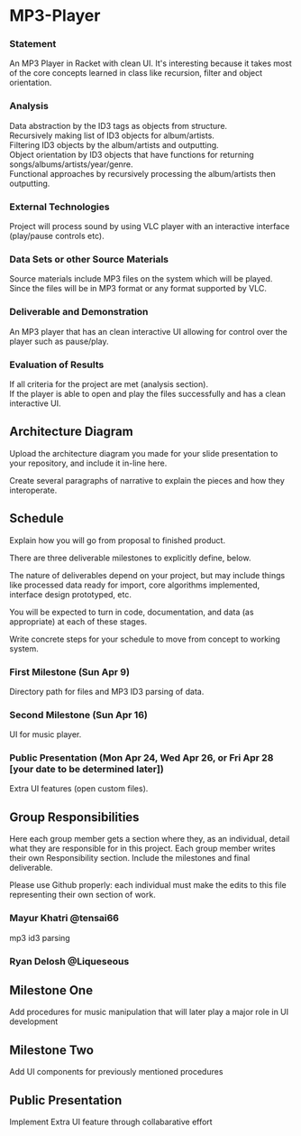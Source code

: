 # MP3-Player

### Statement
An MP3 Player in Racket with clean UI. It's interesting because it takes most of the core concepts learned in class like recursion, filter and object orientation.

### Analysis

Data abstraction by the ID3 tags as objects from structure.  
Recursively making list of ID3 objects for album/artists.  
Filtering ID3 objects by the album/artists and outputting.  
Object orientation by ID3 objects that have functions for returning songs/albums/artists/year/genre.  
Functional approaches by recursively processing the album/artists then outputting.  

### External Technologies

Project will process sound by using VLC player with an interactive interface (play/pause controls etc).

### Data Sets or other Source Materials

Source materials include MP3 files on the system which will be played. Since the files will be in MP3 format or any format supported by VLC.

### Deliverable and Demonstration

An MP3 player that has an clean interactive UI allowing for control over the player such as pause/play.

### Evaluation of Results

If all criteria for the project are met (analysis section).    
If the player is able to open and play the files successfully and has a clean interactive UI.  

## Architecture Diagram
Upload the architecture diagram you made for your slide presentation to your repository, and include it in-line here.

Create several paragraphs of narrative to explain the pieces and how they interoperate.

## Schedule
Explain how you will go from proposal to finished product. 

There are three deliverable milestones to explicitly define, below.

The nature of deliverables depend on your project, but may include things like processed data ready for import, core algorithms implemented, interface design prototyped, etc. 

You will be expected to turn in code, documentation, and data (as appropriate) at each of these stages.

Write concrete steps for your schedule to move from concept to working system. 

### First Milestone (Sun Apr 9)

Directory path for files and MP3 ID3 parsing of data.  

### Second Milestone (Sun Apr 16)

UI for music player.  

### Public Presentation (Mon Apr 24, Wed Apr 26, or Fri Apr 28 [your date to be determined later])

Extra UI features (open custom files).  


## Group Responsibilities
Here each group member gets a section where they, as an individual, detail what they are responsible for in this project. Each group member writes their own Responsibility section. Include the milestones and final deliverable.

Please use Github properly: each individual must make the edits to this file representing their own section of work.


### Mayur Khatri @tensai66
mp3 id3 parsing 

### Ryan Delosh @Liqueseous
## Milestone One
  Add procedures for music manipulation that will later play a major role in UI development
## Milestone Two
  Add UI components for previously mentioned procedures
## Public Presentation
  Implement Extra UI feature through collabarative effort

